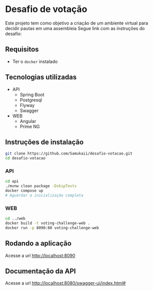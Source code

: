 # Desafio de votação
Este projeto tem como objetivo a criação de um ambiente virtual para decidir pautas em uma assembleia
Segue link com as instruções do desafio: 

## Requisitos
- Ter o `docker` instalado

## Tecnologias utilizadas
- API
  - Spring Boot
  - Postgresql
  - Flyway
  - Swagger
- WEB
  - Angular
  - Prime NG

## Instruções de instalação
```sh
git clone https://github.com/Samukaii/desafio-votacao.git
cd desafio-votacao
```
### API
```sh
cd api
./mvnw clean package -DskipTests
docker compose up
# Aguardar a inicialização completa
```
### WEB
```sh
cd ../web
docker build -t voting-challenge-web .
docker run -p 8090:80 voting-challenge-web
```

## Rodando a aplicação
Acesse a url [http://localhost:8090](http://localhost:8090)

## Documentação da API
Acesse a url [http://localhost:8080/swagger-ui/index.html#](http://localhost:8080/swagger-ui/index.html#)
